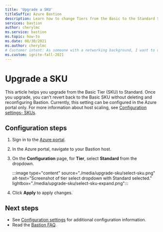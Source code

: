 ```yaml
---
title: 'Upgrade a SKU'
titleSuffix: Azure Bastion
description: Learn how to change Tiers from the Basic to the Standard SKU.
services: bastion
author: cherylmc
ms.service: bastion
ms.topic: how-to
ms.date: 08/30/2021
ms.author: cherylmc
# Customer intent: As someone with a networking background, I want to upgrade to the Standard SKU.
ms.custom: ignite-fall-2021
---
```


# Upgrade a SKU

This article helps you upgrade from the Basic Tier (SKU) to Standard. Once you upgrade, you can't revert back to the Basic SKU without deleting and reconfiguring Bastion. Currently, this setting can be configured in the Azure portal only. For more information about host scaling, see [Configuration settings- SKUs](configuration-settings.md#skus). 

## Configuration steps

1. Sign in to the [Azure portal](https://ms.portal.azure.com).
1. In the Azure portal, navigate to your Bastion host.
1. On the **Configuration** page, for **Tier**, select **Standard** from the dropdown.

   :::image type="content" source="./media/upgrade-sku/select-sku.png" alt-text="Screenshot of tier select dropdown with Standard selected." lightbox="./media/upgrade-sku/select-sku-expand.png":::

1. Click **Apply** to apply changes.

## Next steps

* See [Configuration settings](configuration-settings.md) for additional configuration information.
* Read the [Bastion FAQ](bastion-faq.md).
